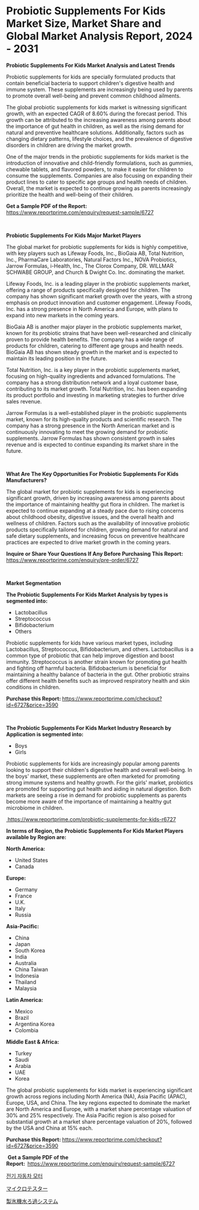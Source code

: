<p><h1>Probiotic Supplements For Kids Market Size, Market Share and Global Market Analysis Report, 2024 - 2031</h1></p><p><strong>Probiotic Supplements For Kids Market Analysis and Latest Trends</strong></p>
<p><p>Probiotic supplements for kids are specially formulated products that contain beneficial bacteria to support children's digestive health and immune system. These supplements are increasingly being used by parents to promote overall well-being and prevent common childhood ailments.</p><p>The global probiotic supplements for kids market is witnessing significant growth, with an expected CAGR of 8.60% during the forecast period. This growth can be attributed to the increasing awareness among parents about the importance of gut health in children, as well as the rising demand for natural and preventive healthcare solutions. Additionally, factors such as changing dietary patterns, lifestyle choices, and the prevalence of digestive disorders in children are driving the market growth.</p><p>One of the major trends in the probiotic supplements for kids market is the introduction of innovative and child-friendly formulations, such as gummies, chewable tablets, and flavored powders, to make it easier for children to consume the supplements. Companies are also focusing on expanding their product lines to cater to specific age groups and health needs of children. Overall, the market is expected to continue growing as parents increasingly prioritize the health and well-being of their children.</p></p>
<p><strong>Get a Sample PDF of the Report:&nbsp;</strong> <a href="https://www.reportprime.com/enquiry/request-sample/6727">https://www.reportprime.com/enquiry/request-sample/6727</a></p>
<p>&nbsp;</p>
<p><strong>Probiotic Supplements For Kids Major Market Players</strong></p>
<p><p>The global market for probiotic supplements for kids is highly competitive, with key players such as Lifeway Foods, Inc., BioGaia AB, Total Nutrition, Inc., PharmaCare Laboratories, Natural Factors Inc., NOVA Probiotics, Jarrow Formulas, i-Health, Inc., The Clorox Company, DR. WILLMAR SCHWABE GROUP, and Church & Dwight Co. Inc. dominating the market.</p><p>Lifeway Foods, Inc. is a leading player in the probiotic supplements market, offering a range of products specifically designed for children. The company has shown significant market growth over the years, with a strong emphasis on product innovation and customer engagement. Lifeway Foods, Inc. has a strong presence in North America and Europe, with plans to expand into new markets in the coming years.</p><p>BioGaia AB is another major player in the probiotic supplements market, known for its probiotic strains that have been well-researched and clinically proven to provide health benefits. The company has a wide range of products for children, catering to different age groups and health needs. BioGaia AB has shown steady growth in the market and is expected to maintain its leading position in the future.</p><p>Total Nutrition, Inc. is a key player in the probiotic supplements market, focusing on high-quality ingredients and advanced formulations. The company has a strong distribution network and a loyal customer base, contributing to its market growth. Total Nutrition, Inc. has been expanding its product portfolio and investing in marketing strategies to further drive sales revenue.</p><p>Jarrow Formulas is a well-established player in the probiotic supplements market, known for its high-quality products and scientific research. The company has a strong presence in the North American market and is continuously innovating to meet the growing demand for probiotic supplements. Jarrow Formulas has shown consistent growth in sales revenue and is expected to continue expanding its market share in the future.</p></p>
<p>&nbsp;</p>
<p><strong>What Are The Key Opportunities For Probiotic Supplements For Kids Manufacturers?</strong></p>
<p><p>The global market for probiotic supplements for kids is experiencing significant growth, driven by increasing awareness among parents about the importance of maintaining healthy gut flora in children. The market is expected to continue expanding at a steady pace due to rising concerns about childhood obesity, digestive issues, and the overall health and wellness of children. Factors such as the availability of innovative probiotic products specifically tailored for children, growing demand for natural and safe dietary supplements, and increasing focus on preventive healthcare practices are expected to drive market growth in the coming years.</p></p>
<p><strong>Inquire or Share Your Questions If Any Before Purchasing This Report:</strong> <a href="https://www.reportprime.com/enquiry/pre-order/6727">https://www.reportprime.com/enquiry/pre-order/6727</a></p>
<p>&nbsp;</p>
<p><strong>Market Segmentation</strong></p>
<p><strong>The Probiotic Supplements For Kids Market Analysis by types is segmented into:</strong></p>
<p><ul><li>Lactobacillus</li><li>Streptococcus</li><li>Bifidobacterium</li><li>Others</li></ul></p>
<p><p>Probiotic supplements for kids have various market types, including Lactobacillus, Streptococcus, Bifidobacterium, and others. Lactobacillus is a common type of probiotic that can help improve digestion and boost immunity. Streptococcus is another strain known for promoting gut health and fighting off harmful bacteria. Bifidobacterium is beneficial for maintaining a healthy balance of bacteria in the gut. Other probiotic strains offer different health benefits such as improved respiratory health and skin conditions in children.</p></p>
<p><strong>Purchase this Report:&nbsp;</strong><a href="https://www.reportprime.com/checkout?id=6727&price=3590">https://www.reportprime.com/checkout?id=6727&price=3590</a></p>
<p>&nbsp;</p>
<p><strong>The Probiotic Supplements For Kids Market Industry Research by Application is segmented into:</strong></p>
<p><ul><li>Boys</li><li>Girls</li></ul></p>
<p><p>Probiotic supplements for kids are increasingly popular among parents looking to support their children's digestive health and overall well-being. In the boys' market, these supplements are often marketed for promoting strong immune systems and healthy growth. For the girls' market, probiotics are promoted for supporting gut health and aiding in natural digestion. Both markets are seeing a rise in demand for probiotic supplements as parents become more aware of the importance of maintaining a healthy gut microbiome in children.</p></p>
<p><a href="https://www.reportprime.com/probiotic-supplements-for-kids-r6727">&nbsp;https://www.reportprime.com/probiotic-supplements-for-kids-r6727</a></p>
<p><strong>In terms of Region, the Probiotic Supplements For Kids Market Players available by Region are:</strong></p>
<p>
    <p> <strong> North America: </strong>
        <ul>
            <li>United States</li>
            <li>Canada</li>
        </ul>
        </p> 
    <p> <strong> Europe: </strong>
        <ul>
            <li>Germany</li>
            <li>France</li>
            <li>U.K.</li>
            <li>Italy</li>
            <li>Russia</li>
        </ul>
        </p> 
    <p> <strong> Asia-Pacific: </strong>
        <ul>
            <li>China</li>
            <li>Japan</li>
            <li>South Korea</li>
            <li>India</li>
            <li>Australia</li>
            <li>China Taiwan</li>
            <li>Indonesia</li>
            <li>Thailand</li>
            <li>Malaysia</li>
        </ul>
        </p> 
    <p> <strong> Latin America: </strong>
        <ul>
            <li>Mexico</li>
            <li>Brazil</li>
            <li>Argentina Korea</li>
            <li>Colombia</li>
        </ul>
        </p> 
    <p> <strong> Middle East & Africa: </strong>
        <ul>
            <li>Turkey</li>
            <li>Saudi</li>
            <li>Arabia</li>
            <li>UAE</li>
            <li>Korea</li>
        </ul>
    </p>
    </p>
<p><p>The global probiotic supplements for kids market is experiencing significant growth across regions including North America (NA), Asia Pacific (APAC), Europe, USA, and China. The key regions expected to dominate the market are North America and Europe, with a market share percentage valuation of 30% and 25% respectively. The Asia Pacific region is also poised for substantial growth at a market share percentage valuation of 20%, followed by the USA and China at 15% each.</p></p>
<p><strong>Purchase this Report: </strong><a href="https://www.reportprime.com/checkout?id=6727&price=3590">https://www.reportprime.com/checkout?id=6727&price=3590</a></p>
<p>&nbsp;<strong>Get a Sample PDF of the Report:&nbsp;&nbsp;</strong><a href="https://www.reportprime.com/enquiry/request-sample/6727">https://www.reportprime.com/enquiry/request-sample/6727</a></p>
<p><strong></strong></p>
<p><p><a href="https://medium.com/@ikeschumm04/%EC%A0%84%EA%B8%B0-%EC%9E%90%EB%8F%99%EC%B0%A8-%EB%AA%A8%ED%84%B0-%EC%8B%9C%EC%9E%A5-%EB%B6%84%EC%84%9D-%EA%B8%80%EB%A1%9C%EB%B2%8C-%EC%82%B0%EC%97%85-%EC%A0%84%EB%A7%9D-%EB%B0%8F-%EC%98%88%EC%B8%A1-2024%EB%85%84%EB%B6%80%ED%84%B0-2031%EB%85%84%EA%B9%8C%EC%A7%80-b99d8292916c">전기 자동차 모터</a></p><p><a href="https://github.com/tanyaali3/Market-Research-Report-List-1/blob/main/527802375494.md">マイクロテスター</a></p><p><a href="https://github.com/DwightHuels1/Market-Research-Report-List-1/blob/main/276008875495.md">製氷機水ろ過システム</a></p></p>